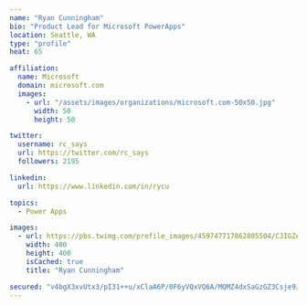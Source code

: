 ```yaml
---
name: "Ryan Cunningham"
bio: "Product Lead for Microsoft PowerApps"
location: Seattle, WA
type: "profile"
heat: 65

affiliation:
  name: Microsoft
  domain: microsoft.com
  images:
    - url: "/assets/images/organizations/microsoft.com-50x50.jpg"
      width: 50
      height: 50

twitter:
  username: rc_says
  url: https://twitter.com/rc_says
  followers: 2195

linkedin:
  url: https://www.linkedin.com/in/rycu

topics:
  - Power Apps

images:
  - url: https://pbs.twimg.com/profile_images/459747717862805504/CJIGZejd_400x400.png
    width: 400
    height: 400
    isCached: true
    title: "Ryan Cunningham"

secured: "v4bgX3xvUtx3/pI31++u/xClaA6P/0F6yVQxVQ6A/MQMZ4dxSaGzGZ3Csje9J3Q6InU+YOehHzrJW9Sa/b1b2hb3ZdIHAxpsrUb/4veXsqWUKvfBLL5KgJw8fbo1FoaIkCOM0xGBsdUdlBjT+OPyacf8004u2I9K3ZxVmxg/2m9GUHtImxOEKjaE4pK2Csza96wZOhXssCpJeY5WD0F2XB6Y3cz+BusW5e5djUUqnInJyN2aSoXyoFA0FzPeu6sARJh0bg9AkQlhJS4kqz4S5WdD3zmZbsr9kXbscT1iYOndjd4HlCSYl+T4bsZ+aScLTlcDFFnZQpu7KYwYqbrMPsKPoHEzftvOSVdMFCo2tf/7kF22XSDAm++25MVjatHzRUdQUBLZRZ8RZWYmj4xVKH+8sGwbqrY5WsHKmeQdXzs=;proaH6xaNFR/aInmBQsNAg=="
---
```


